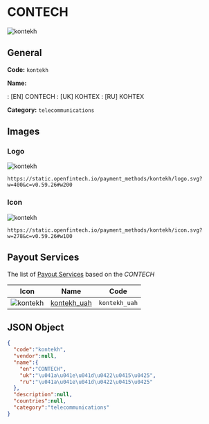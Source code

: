 
# CONTECH 
![kontekh](https://static.openfintech.io/payment_methods/kontekh/logo.svg?w=400&c=v0.59.26#w200)  

## General 
**Code:** `kontekh` 
 
**Name:** 
 
:	[EN] CONTECH 
:	[UK] КОНТЕХ 
:	[RU] КОНТЕХ 
 
**Category:** `telecommunications` 
 

## Images 

### Logo 
![kontekh](https://static.openfintech.io/payment_methods/kontekh/logo.svg?w=400&c=v0.59.26#w200)  

```
https://static.openfintech.io/payment_methods/kontekh/logo.svg?w=400&c=v0.59.26#w200
```  

### Icon 
![kontekh](https://static.openfintech.io/payment_methods/kontekh/icon.svg?w=278&c=v0.59.26#w100)  

```
https://static.openfintech.io/payment_methods/kontekh/icon.svg?w=278&c=v0.59.26#w100
```  

## Payout Services 
 
The list of [Payout Services](/payout-services/) based on the _CONTECH_ 

|Icon|Name|Code| 
|:---:|:---:|:---:| 
|![kontekh](https://static.openfintech.io/payout_methods/kontekh/icon.svg?w=278&c=v0.59.26#w40) |[kontekh_uah](/payout-services/kontekh_uah/)|`kontekh_uah`| 
 

## JSON Object 

```json
{
  "code":"kontekh",
  "vendor":null,
  "name":{
    "en":"CONTECH",
    "uk":"\u041a\u041e\u041d\u0422\u0415\u0425",
    "ru":"\u041a\u041e\u041d\u0422\u0415\u0425"
  },
  "description":null,
  "countries":null,
  "category":"telecommunications"
}
```  
